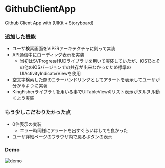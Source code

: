 # GithubClientApp
Github Client App with (UIKit + Storyboard)

### 追加した機能
- ユーザ検索画面をVIPERアーキテクチャに則って実装
- API通信中にローディング表示を実装
  - 当初はSVProgressHUDライブラリを用いて実装していたが、iOS13とその他のiOSバージョンでの共存が出来なかったため標準のUIActivityIndicatorViewを使用
- 空文字検索した際のエラーハンドリングとしてアラートを表示してユーザが分かるように実装
- KingFisherライブラリを用いる事でUITableViewのリスト表示がヌルヌル動くよう実装

### もう少しこだわりたかった点
- 0件表示の実装
  - エラー時同様にアラートを出すぐらいはしても良かった  
- ユーザ詳細ページのブラウザ内で戻るボタンの表示

### Demo
![demo](https://raw.githubusercontent.com/wiki/arusu0629/GithubClientApp/Images/GithubClientApp.gif)

